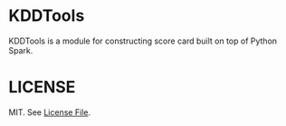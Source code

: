 # KDDTools
KDDTools is a module for constructing score card built on top of Python Spark.
# LICENSE
MIT. See [License File](https://github.com/Treers/spark-scorecard/blob/master/LICENSE).




